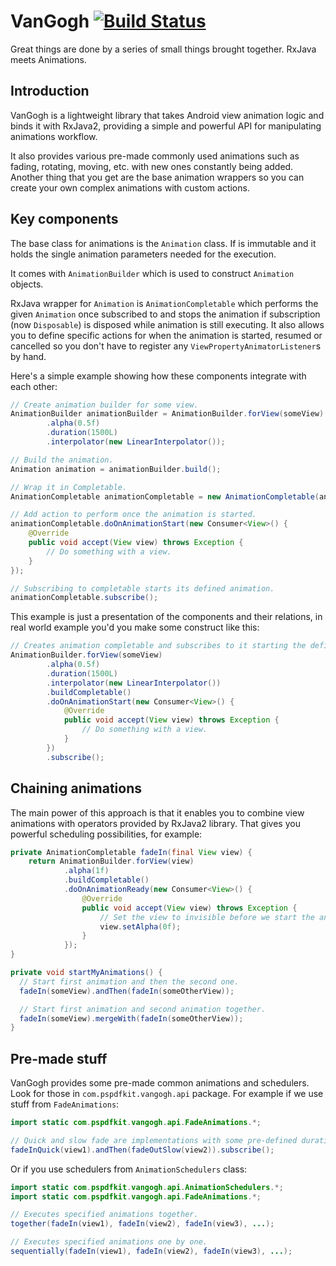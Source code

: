 # VanGogh [![Build Status](https://travis-ci.org/PSPDFKit-labs/VanGogh.svg?branch=master)](https://travis-ci.org/PSPDFKit-labs/VanGogh)

Great things are done by a series of small things brought together. RxJava meets Animations.

## Introduction

VanGogh is a lightweight library that takes Android view animation logic and binds it with RxJava2, providing a simple and powerful API for manipulating animations workflow.

It also provides various pre-made commonly used animations such as fading, rotating, moving, etc. with new ones constantly being added. Another thing that you get are the base animation wrappers so you can create your own complex animations with custom actions.

## Key components

The base class for animations is the `Animation` class. If is immutable and it holds the single animation parameters needed for the execution.

It comes with `AnimationBuilder` which is used to construct `Animation` objects.

RxJava wrapper for `Animation` is `AnimationCompletable` which performs the given `Animation` once subscribed to and stops the animation if subscription (now `Disposable`) is disposed while animation is still executing. It also allows you to define specific actions for when the animation is started, resumed or cancelled so you don't have to register any `ViewPropertyAnimatorListener`s by hand.

Here's a simple example showing how these components integrate with each other:

```java
// Create animation builder for some view.
AnimationBuilder animationBuilder = AnimationBuilder.forView(someView)
        .alpha(0.5f)
        .duration(1500L)
        .interpolator(new LinearInterpolator());

// Build the animation.
Animation animation = animationBuilder.build();

// Wrap it in Completable.
AnimationCompletable animationCompletable = new AnimationCompletable(animation);

// Add action to perform once the animation is started.
animationCompletable.doOnAnimationStart(new Consumer<View>() {
    @Override
    public void accept(View view) throws Exception {
        // Do something with a view.
    }
});

// Subscribing to completable starts its defined animation.
animationCompletable.subscribe();
```

This example is just a presentation of the components and their relations, in real world example you'd you make some construct like this:

```java
// Creates animation completable and subscribes to it starting the defined animation.
AnimationBuilder.forView(someView)
        .alpha(0.5f)
        .duration(1500L)
        .interpolator(new LinearInterpolator())
        .buildCompletable()
        .doOnAnimationStart(new Consumer<View>() {
            @Override
            public void accept(View view) throws Exception {
                // Do something with a view.
            }
        })
        .subscribe();
```

## Chaining animations

The main power of this approach is that it enables you to combine view animations with operators provided by RxJava2 library. That gives you powerful scheduling possibilities, for example:

```java
private AnimationCompletable fadeIn(final View view) {
    return AnimationBuilder.forView(view)
            .alpha(1f)
            .buildCompletable()
            .doOnAnimationReady(new Consumer<View>() {
                @Override
                public void accept(View view) throws Exception {
                    // Set the view to invisible before we start the animation.
                    view.setAlpha(0f);
                }
            });
}

private void startMyAnimations() {
  // Start first animation and then the second one.
  fadeIn(someView).andThen(fadeIn(someOtherView));

  // Start first animation and second animation together.
  fadeIn(someView).mergeWith(fadeIn(someOtherView));
}
```

## Pre-made stuff

VanGogh provides some pre-made common animations and schedulers. Look for those in `com.pspdfkit.vangogh.api` package. For example if we use stuff from `FadeAnimations`:

```java
import static com.pspdfkit.vangogh.api.FadeAnimations.*;

// Quick and slow fade are implementations with some pre-defined durations.
fadeInQuick(view1).andThen(fadeOutSlow(view2)).subscribe();
```

Or if you use schedulers from `AnimationSchedulers` class:

```java
import static com.pspdfkit.vangogh.api.AnimationSchedulers.*;
import static com.pspdfkit.vangogh.api.FadeAnimations.*;

// Executes specified animations together.
together(fadeIn(view1), fadeIn(view2), fadeIn(view3), ...);

// Executes specified animations one by one.
sequentially(fadeIn(view1), fadeIn(view2), fadeIn(view3), ...);
```
